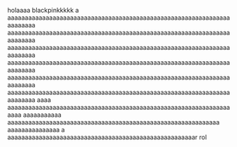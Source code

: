 holaaaa blackpinkkkkk a<aaa aaaaaaa>   
aaaaaaaaaaaaaaaaaaaaaaaaaaaaaaaaaaaaaaaaaaaaaaaaaaaaaaaaaaaaaaaaaaaaaaaa
aaaaaaaaaaaaaaaaaaaaaaaaaaaaaaaaaaaaaaaaaaaaaaaaaaaaaaaaaaaaaaaaaaaaaaaa
aaaaaaaaaaaaaaaaaaaaaaaaaaaaaaaaaaaaaaaaaaaaaaaaaaaaaaaaaaaaaaaaaaaaaaaa
aaaaaaaaaaaaaaaaaaaaaaaaaaaaaaaaaaaaaaaaaaaaaaaaaaaaaaaaaaaaaaaaaaaaaaaa
aaaaaaaaaaaaaaaaaaaaaaaaaaaaaaaaaaaaaaaaaaaaaaaaaaaaaaaaaaaaaaaaaaaaaaaa
aaaaaaaaaaaaaaaaaaaaaaaaaaaaaaaaaaaaaaaaaaaaaaaaaaaaaaaaaaaaaaaaaaaaaaaa
aaaa aaaaaaaaaaaaaaaaaaaaaaaaaaaaaaaaaaaaaaaaaaaaaaaaaaaaaaaaaaaaaaaaaaaa
aaaaaaaaaaa aaaaaaaaaaaaaaaaaaaaaaaaaaaaaaaaaaaaaaaaaaaaaaaaaaaaaaaaaaaaa
aaaaaaaaaaaaaaa a   aaaaaaaaaaaaaaaaaaaaaaaaaaaaaaaaaaaaaaaaaaaaaaaaaaaaaar   rol 